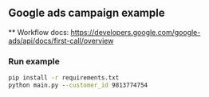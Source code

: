 ## Google ads campaign example
** Workflow docs: https://developers.google.com/google-ads/api/docs/first-call/overview

### Run example
```cmd
pip install -r requirements.txt
python main.py --customer_id 9813774754
```